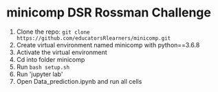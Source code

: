 # minicomp DSR Rossman Challenge  

1) Clone the repo: `git clone https://github.com/educatorsRlearners/minicomp.git`  
2) Create virtual environment named minicomp with python==3.6.8
3) Activate the virtual environment
4) Cd into folder minicomp
4) Run `bash setup.sh`
5) Run 'jupyter lab'
6) Open Data_prediction.ipynb and run all cells
